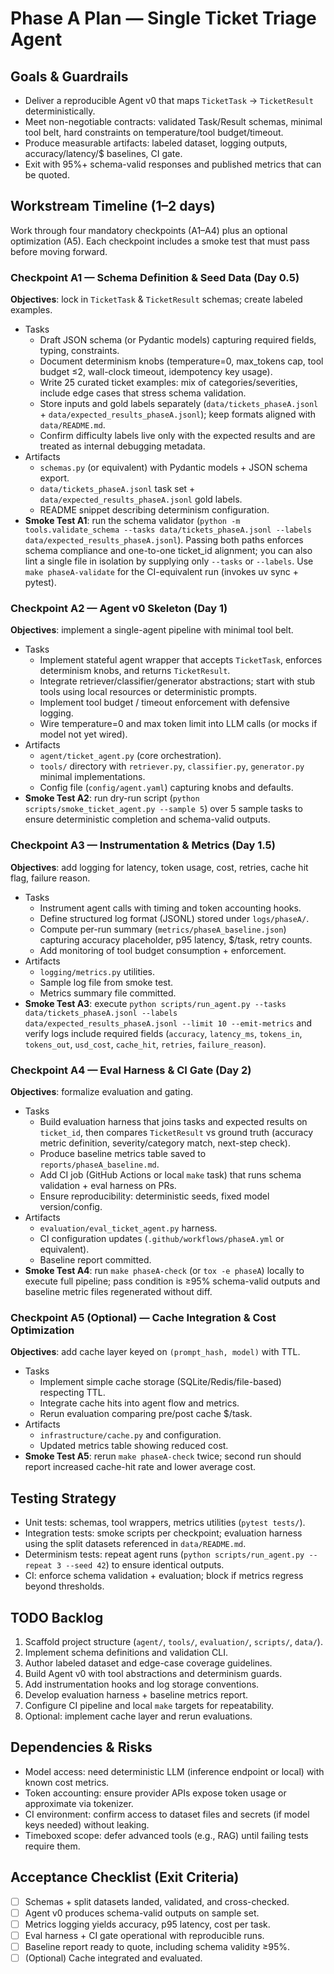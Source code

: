 # Phase A Plan — Single Ticket Triage Agent

## Goals & Guardrails
- Deliver a reproducible Agent v0 that maps `TicketTask` → `TicketResult` deterministically.
- Meet non-negotiable contracts: validated Task/Result schemas, minimal tool belt, hard constraints on temperature/tool budget/timeout.
- Produce measurable artifacts: labeled dataset, logging outputs, accuracy/latency/$ baselines, CI gate.
- Exit with 95%+ schema-valid responses and published metrics that can be quoted.

## Workstream Timeline (1–2 days)
Work through four mandatory checkpoints (A1–A4) plus an optional optimization (A5). Each checkpoint includes a smoke test that must pass before moving forward.

### Checkpoint A1 — Schema Definition & Seed Data (Day 0.5)
**Objectives**: lock in `TicketTask` & `TicketResult` schemas; create labeled examples.
- Tasks
  - Draft JSON schema (or Pydantic models) capturing required fields, typing, constraints.
  - Document determinism knobs (temperature=0, max_tokens cap, tool budget ≤2, wall-clock timeout, idempotency key usage).
  - Write 25 curated ticket examples: mix of categories/severities, include edge cases that stress schema validation.
  - Store inputs and gold labels separately (`data/tickets_phaseA.jsonl` + `data/expected_results_phaseA.jsonl`); keep formats aligned with `data/README.md`.
  - Confirm difficulty labels live only with the expected results and are treated as internal debugging metadata.
- Artifacts
  - `schemas.py` (or equivalent) with Pydantic models + JSON schema export.
  - `data/tickets_phaseA.jsonl` task set + `data/expected_results_phaseA.jsonl` gold labels.
  - README snippet describing determinism configuration.
- **Smoke Test A1**: run the schema validator (`python -m tools.validate_schema --tasks data/tickets_phaseA.jsonl --labels data/expected_results_phaseA.jsonl`). Passing both paths enforces schema compliance and one-to-one ticket_id alignment; you can also lint a single file in isolation by supplying only `--tasks` or `--labels`. Use `make phaseA-validate` for the CI-equivalent run (invokes uv sync + pytest).

### Checkpoint A2 — Agent v0 Skeleton (Day 1)
**Objectives**: implement a single-agent pipeline with minimal tool belt.
- Tasks
  - Implement stateful agent wrapper that accepts `TicketTask`, enforces determinism knobs, and returns `TicketResult`.
  - Integrate retriever/classifier/generator abstractions; start with stub tools using local resources or deterministic prompts.
  - Implement tool budget / timeout enforcement with defensive logging.
  - Wire temperature=0 and max token limit into LLM calls (or mocks if model not yet wired).
- Artifacts
  - `agent/ticket_agent.py` (core orchestration).
  - `tools/` directory with `retriever.py`, `classifier.py`, `generator.py` minimal implementations.
  - Config file (`config/agent.yaml`) capturing knobs and defaults.
- **Smoke Test A2**: run dry-run script (`python scripts/smoke_ticket_agent.py --sample 5`) over 5 sample tasks to ensure deterministic completion and schema-valid outputs.

### Checkpoint A3 — Instrumentation & Metrics (Day 1.5)
**Objectives**: add logging for latency, token usage, cost, retries, cache hit flag, failure reason.
- Tasks
  - Instrument agent calls with timing and token accounting hooks.
  - Define structured log format (JSONL) stored under `logs/phaseA/`.
  - Compute per-run summary (`metrics/phaseA_baseline.json`) capturing accuracy placeholder, p95 latency, $/task, retry counts.
  - Add monitoring of tool budget consumption + enforcement.
- Artifacts
  - `logging/metrics.py` utilities.
  - Sample log file from smoke test.
  - Metrics summary file committed.
- **Smoke Test A3**: execute `python scripts/run_agent.py --tasks data/tickets_phaseA.jsonl --labels data/expected_results_phaseA.jsonl --limit 10 --emit-metrics` and verify logs include required fields (`accuracy`, `latency_ms`, `tokens_in`, `tokens_out`, `usd_cost`, `cache_hit`, `retries`, `failure_reason`).

### Checkpoint A4 — Eval Harness & CI Gate (Day 2)
**Objectives**: formalize evaluation and gating.
- Tasks
  - Build evaluation harness that joins tasks and expected results on `ticket_id`, then compares `TicketResult` vs ground truth (accuracy metric definition, severity/category match, next-step check).
  - Produce baseline metrics table saved to `reports/phaseA_baseline.md`.
  - Add CI job (GitHub Actions or local `make` task) that runs schema validation + eval harness on PRs.
  - Ensure reproducibility: deterministic seeds, fixed model version/config.
- Artifacts
  - `evaluation/eval_ticket_agent.py` harness.
  - CI configuration updates (`.github/workflows/phaseA.yml` or equivalent).
  - Baseline report committed.
- **Smoke Test A4**: run `make phaseA-check` (or `tox -e phaseA`) locally to execute full pipeline; pass condition is ≥95% schema-valid outputs and baseline metric files regenerated without diff.

### Checkpoint A5 (Optional) — Cache Integration & Cost Optimization
**Objectives**: add cache layer keyed on `(prompt_hash, model)` with TTL.
- Tasks
  - Implement simple cache storage (SQLite/Redis/file-based) respecting TTL.
  - Integrate cache hits into agent flow and metrics.
  - Rerun evaluation comparing pre/post cache $/task.
- Artifacts
  - `infrastructure/cache.py` and configuration.
  - Updated metrics table showing reduced cost.
- **Smoke Test A5**: rerun `make phaseA-check` twice; second run should report increased cache-hit rate and lower average cost.

## Testing Strategy
- Unit tests: schemas, tool wrappers, metrics utilities (`pytest tests/`).
- Integration tests: smoke scripts per checkpoint; evaluation harness using the split datasets referenced in `data/README.md`.
- Determinism tests: repeat agent runs (`python scripts/run_agent.py --repeat 3 --seed 42`) to ensure identical outputs.
- CI: enforce schema validation + evaluation; block if metrics regress beyond thresholds.

## TODO Backlog
1. Scaffold project structure (`agent/`, `tools/`, `evaluation/`, `scripts/`, `data/`).
2. Implement schema definitions and validation CLI.
3. Author labeled dataset and edge-case coverage guidelines.
4. Build Agent v0 with tool abstractions and determinism guards.
5. Add instrumentation hooks and log storage conventions.
6. Develop evaluation harness + baseline metrics report.
7. Configure CI pipeline and local `make` targets for repeatability.
8. Optional: implement cache layer and rerun evaluations.

## Dependencies & Risks
- Model access: need deterministic LLM (inference endpoint or local) with known cost metrics.
- Token accounting: ensure provider APIs expose token usage or approximate via tokenizer.
- CI environment: confirm access to dataset files and secrets (if model keys needed) without leaking.
- Timeboxed scope: defer advanced tools (e.g., RAG) until failing tests require them.

## Acceptance Checklist (Exit Criteria)
- [ ] Schemas + split datasets landed, validated, and cross-checked.
- [ ] Agent v0 produces schema-valid outputs on sample set.
- [ ] Metrics logging yields accuracy, p95 latency, cost per task.
- [ ] Eval harness + CI gate operational with reproducible runs.
- [ ] Baseline report ready to quote, including schema validity ≥95%.
- [ ] (Optional) Cache integrated and evaluated.
